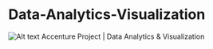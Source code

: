 # Data-Analytics-Visualization
![Alt text](https://ik.imagekit.io/tp/20220201-accenture-logo.png?raw=true "Title")
Accenture Project | Data Analytics &amp; Visualization

